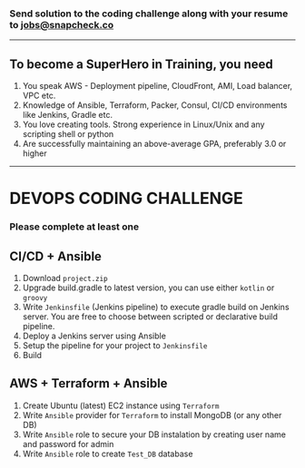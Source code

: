 ### Send solution to the coding challenge along with your resume to jobs@snapcheck.co

--------

## To become a SuperHero in Training, you need

1. You speak AWS - Deployment pipeline, CloudFront, AMI, Load balancer, VPC etc.
1. Knowledge of Ansible, Terraform, Packer, Consul, CI/CD environments like Jenkins, Gradle etc.
1. You love creating tools. Strong experience in Linux/Unix and any scripting shell or python
1. Are successfully maintaining an above-average GPA, preferably 3.0 or higher

--------

# DEVOPS CODING CHALLENGE
### Please complete at least one

## CI/CD + Ansible

1. Download `project.zip`
1. Upgrade build.gradle to latest version, you can use either `kotlin` or `groovy`
1. Write `Jenkinsfile` (Jenkins pipeline) to execute gradle build on Jenkins server. You are free to choose between scripted or declarative build pipeline.
1. Deploy a Jenkins server using Ansible
1. Setup the pipeline for your project to `Jenkinsfile`
1. Build

## AWS + Terraform + Ansible

1. Create Ubuntu (latest) EC2 instance using `Terraform`
1. Write `Ansible` provider for `Terraform` to install MongoDB (or any other DB)
1. Write `Ansible` role to secure your DB instalation by creating user name and password for admin
1. Write `Ansible` role to create `Test_DB` database
